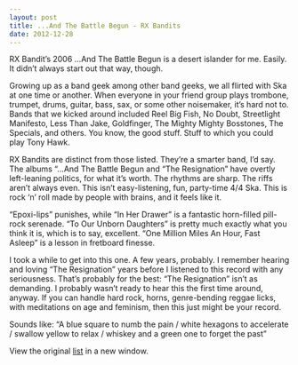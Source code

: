 ```yaml
---
layout: post
title: ...And The Battle Begun - RX Bandits
date: 2012-12-28
---
```


RX Bandit’s 2006 …And The Battle Begun is a desert islander for me.
Easily. It didn’t always start out that way, though.

Growing up as a band geek among other band geeks, we all flirted with
Ska at one time or another. When everyone in your friend group plays
trombone, trumpet, drums, guitar, bass, sax, or some other noisemaker,
it’s hard not to. Bands that we kicked around included Reel Big Fish, No
Doubt, Streetlight Manifesto, Less Than Jake, Goldfinger, The Mighty
Mighty Bosstones, The Specials, and others. You know, the good stuff.
Stuff to which you could play Tony Hawk.

RX Bandits are distinct from those listed. They’re a smarter band, I’d
say. The albums “…And The Battle Begun and “The Resignation” have
overtly left-leaning politics, for what it’s worth. The rhythms are
sharp. The riffs aren’t always even. This isn’t easy-listening, fun,
party-time 4/4 Ska. This is rock ‘n’ roll made by people with brains,
and it feels like it.

“Epoxi-lips” punishes, while “In Her Drawer” is a fantastic horn-filled
pill-rock serenade. “To Our Unborn Daughters” is pretty much exactly
what you think it is, which is to say, excellent. “One Million Miles An
Hour, Fast Asleep” is a lesson in fretboard finesse.  

I took a while to get into this one. A few years, probably. I remember
hearing and loving “The Resignation” years before I listened to this
record with any seriousness. That’s probably for the best: “The
Resignation” isn’t as demanding. I probably wasn’t ready to hear this
the first time around, anyway. If you can handle hard rock, horns,
genre-bending reggae licks, with meditations on age and feminism, then
this just might be your record. 

Sounds like: “A blue square to numb the pain / white hexagons to
accelerate / swallow yellow to relax / whiskey and a green one to forget
the past”




View the original
[list](https://docs.google.com/spreadsheet/pub?key=0ArDppihwaWa6dFdaeV9pOXNTeERqbWVFTFp5bWFuNmc&output=html) in a
new window.
